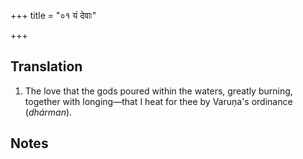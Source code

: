 +++
title = "०१ यं देवाः"

+++
## Translation
1. The love that the gods poured within the waters, greatly burning,  
together with longing—that I heat for thee by Varuṇa's ordinance  
(*dhárman*).

## Notes

